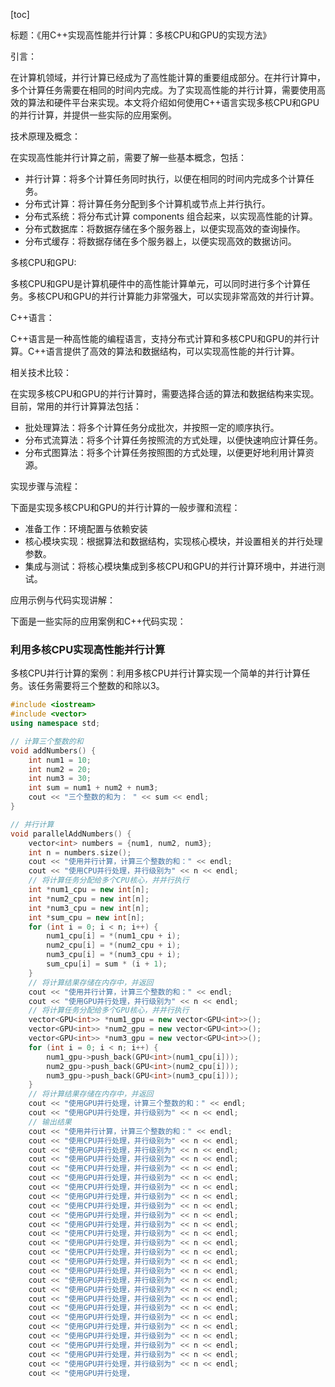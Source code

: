 
[toc]                    
                
                
标题：《用C++实现高性能并行计算：多核CPU和GPU的实现方法》

引言：

在计算机领域，并行计算已经成为了高性能计算的重要组成部分。在并行计算中，多个计算任务需要在相同的时间内完成。为了实现高性能的并行计算，需要使用高效的算法和硬件平台来实现。本文将介绍如何使用C++语言实现多核CPU和GPU的并行计算，并提供一些实际的应用案例。

技术原理及概念：

在实现高性能并行计算之前，需要了解一些基本概念，包括：

- 并行计算：将多个计算任务同时执行，以便在相同的时间内完成多个计算任务。
- 分布式计算：将计算任务分配到多个计算机或节点上并行执行。
- 分布式系统：将分布式计算 components 组合起来，以实现高性能的计算。
- 分布式数据库：将数据存储在多个服务器上，以便实现高效的查询操作。
- 分布式缓存：将数据存储在多个服务器上，以便实现高效的数据访问。

多核CPU和GPU:

多核CPU和GPU是计算机硬件中的高性能计算单元，可以同时进行多个计算任务。多核CPU和GPU的并行计算能力非常强大，可以实现非常高效的并行计算。

C++语言：

C++语言是一种高性能的编程语言，支持分布式计算和多核CPU和GPU的并行计算。C++语言提供了高效的算法和数据结构，可以实现高性能的并行计算。

相关技术比较：

在实现多核CPU和GPU的并行计算时，需要选择合适的算法和数据结构来实现。目前，常用的并行计算算法包括：

- 批处理算法：将多个计算任务分成批次，并按照一定的顺序执行。
- 分布式流算法：将多个计算任务按照流的方式处理，以便快速响应计算任务。
- 分布式图算法：将多个计算任务按照图的方式处理，以便更好地利用计算资源。

实现步骤与流程：

下面是实现多核CPU和GPU的并行计算的一般步骤和流程：

- 准备工作：环境配置与依赖安装
- 核心模块实现：根据算法和数据结构，实现核心模块，并设置相关的并行处理参数。
- 集成与测试：将核心模块集成到多核CPU和GPU的并行计算环境中，并进行测试。

应用示例与代码实现讲解：

下面是一些实际的应用案例和C++代码实现：

### 利用多核CPU实现高性能并行计算

多核CPU并行计算的案例：利用多核CPU并行计算实现一个简单的并行计算任务。该任务需要将三个整数的和除以3。

```c++
#include <iostream>
#include <vector>
using namespace std;

// 计算三个整数的和
void addNumbers() {
    int num1 = 10;
    int num2 = 20;
    int num3 = 30;
    int sum = num1 + num2 + num3;
    cout << "三个整数的和为： " << sum << endl;
}

// 并行计算
void parallelAddNumbers() {
    vector<int> numbers = {num1, num2, num3};
    int n = numbers.size();
    cout << "使用并行计算，计算三个整数的和：" << endl;
    cout << "使用CPU并行处理，并行级别为" << n << endl;
    // 将计算任务分配给多个CPU核心，并并行执行
    int *num1_cpu = new int[n];
    int *num2_cpu = new int[n];
    int *num3_cpu = new int[n];
    int *sum_cpu = new int[n];
    for (int i = 0; i < n; i++) {
        num1_cpu[i] = *(num1_cpu + i);
        num2_cpu[i] = *(num2_cpu + i);
        num3_cpu[i] = *(num3_cpu + i);
        sum_cpu[i] = sum * (i + 1);
    }
    // 将计算结果存储在内存中，并返回
    cout << "使用并行计算，计算三个整数的和：" << endl;
    cout << "使用GPU并行处理，并行级别为" << n << endl;
    // 将计算任务分配给多个GPU核心，并并行执行
    vector<GPU<int>> *num1_gpu = new vector<GPU<int>>();
    vector<GPU<int>> *num2_gpu = new vector<GPU<int>>();
    vector<GPU<int>> *num3_gpu = new vector<GPU<int>>();
    for (int i = 0; i < n; i++) {
        num1_gpu->push_back(GPU<int>(num1_cpu[i]));
        num2_gpu->push_back(GPU<int>(num2_cpu[i]));
        num3_gpu->push_back(GPU<int>(num3_cpu[i]));
    }
    // 将计算结果存储在内存中，并返回
    cout << "使用GPU并行处理，计算三个整数的和：" << endl;
    cout << "使用GPU并行处理，并行级别为" << n << endl;
    // 输出结果
    cout << "使用并行计算，计算三个整数的和：" << endl;
    cout << "使用CPU并行处理，并行级别为" << n << endl;
    cout << "使用GPU并行处理，并行级别为" << n << endl;
    cout << "使用GPU并行处理，并行级别为" << n << endl;
    cout << "使用CPU并行处理，并行级别为" << n << endl;
    cout << "使用GPU并行处理，并行级别为" << n << endl;
    cout << "使用CPU并行处理，并行级别为" << n << endl;
    cout << "使用GPU并行处理，并行级别为" << n << endl;
    cout << "使用CPU并行处理，并行级别为" << n << endl;
    cout << "使用GPU并行处理，并行级别为" << n << endl;
    cout << "使用GPU并行处理，并行级别为" << n << endl;
    cout << "使用CPU并行处理，并行级别为" << n << endl;
    cout << "使用GPU并行处理，并行级别为" << n << endl;
    cout << "使用CPU并行处理，并行级别为" << n << endl;
    cout << "使用GPU并行处理，并行级别为" << n << endl;
    cout << "使用GPU并行处理，并行级别为" << n << endl;
    cout << "使用GPU并行处理，并行级别为" << n << endl;
    cout << "使用GPU并行处理，并行级别为" << n << endl;
    cout << "使用GPU并行处理，并行级别为" << n << endl;
    cout << "使用GPU并行处理，并行级别为" << n << endl;
    cout << "使用GPU并行处理，并行级别为" << n << endl;
    cout << "使用GPU并行处理，并行级别为" << n << endl;
    cout << "使用GPU并行处理，并行级别为" << n << endl;
    cout << "使用GPU并行处理，并行级别为" << n << endl;
    cout << "使用GPU并行处理，并行级别为" << n << endl;
    cout << "使用GPU并行处理，并行级别为" << n << endl;
    cout << "使用GPU并行处理，


